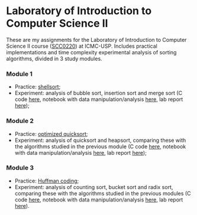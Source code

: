 # Laboratory of Introduction to Computer Science II

These are my assignments for the Laboratory of Introduction to Computer Science II course ([SCC0220](https://uspdigital.usp.br/jupiterweb/obterDisciplina?nomdis=&sgldis=SCC0220)) at ICMC-USP. Includes practical implementations and time complexity experimental analysis of sorting algorithms, divided in 3 study modules.

### Module 1

- Practice: [shellsort](/modulo1/pratica/pratica1.c);
- Experiment: analysis of bubble sort, insertion sort and merge sort (C code [here](/modulo1/relatorio/lab1.c), notebook with data manipulation/analysis [here](/modulo1/relatorio/lab1-dados.ipynb), lab report [here](/modulo1/relatorio/relatorio1_versao-final.pdf)); 

### Module 2

- Practice: [optimized quicksort](/modulo2/pratica/pratica2.c);
- Experiment: analysis of quicksort and heapsort, comparing these with the algorithms studied in the previous module (C code [here](/modulo2/relatorio/lab2.c), notebook with data manipulation/analysis [here](/modulo2/relatorio/lab2-dados.ipynb), lab report [here](/modulo2/relatorio/relatorio2_versao-final.pdf)); 

### Module 3

- Practice: [Huffman coding](/modulo3/pratica/);
- Experiment: analysis of counting sort, bucket sort and radix sort, comparing these with the algorithms studied in the previous modules (C code [here](/modulo3/relatorio/lab3.c), notebook with data manipulation/analysis [here](/modulo3/relatorio/lab3-dados.ipynb), lab report [here](/modulo3/relatorio/relatorio3_versao-final.pdf)).
